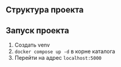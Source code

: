 ## Структура проекта

## Запуск проекта
1. Создать venv
2. `docker compose up -d` в корне каталога
3. Перейти на адрес `localhost:5000`